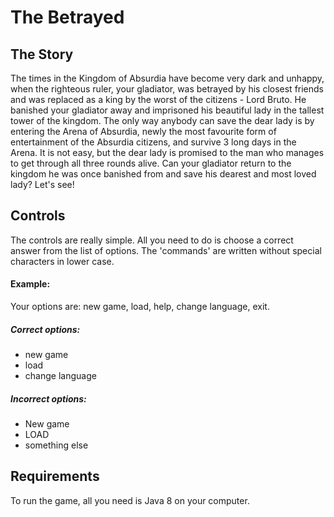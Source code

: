 # The Betrayed
## The Story
The times in the Kingdom of Absurdia have become very dark and unhappy, when the righteous ruler, your gladiator, was betrayed by his closest friends
and was replaced as a king by the worst of the citizens - Lord Bruto. He banished your gladiator away and imprisoned his beautiful
lady in the tallest tower of the kingdom. The only way anybody can save the dear lady is by entering the Arena of Absurdia, newly the 
most favourite form of entertainment of the Absurdia citizens, and survive 3 long days in the Arena. It is not easy, but the dear lady
is promised to the man who manages to get through all three rounds alive. Can your gladiator return to the kingdom he was once banished 
from and save his dearest and most loved lady? Let's see!

## Controls
The controls are really simple. All you need to do is choose a correct answer from the list of options. The 'commands' are written without special characters in lower case. 
#### Example:
Your options are: new game, load, help, change language, exit.
##### Correct options:
  * new game
  * load
  * change language
##### Incorrect options:
  * New game
  * LOAD
  * something else

## Requirements
To run the game, all you need is Java 8 on your computer.
